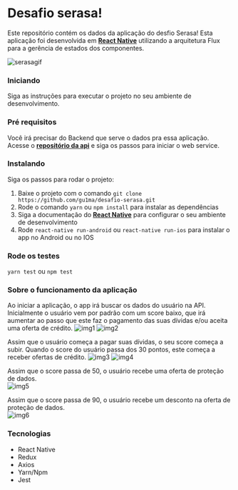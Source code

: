 # Desafio serasa!
Este repositório contém os dados da aplicação do desfio Serasa! Esta aplicação foi desenvolvida em [__React Native__](https://reactnative.dev/)
utilizando a arquitetura Flux para a gerência de estados dos componentes.

![serasagif](https://github.com/gu1ma/desafio-serasa/blob/master/app-imgs-examples/serasa.gif)

### Iniciando
Siga as instruções para executar o projeto no seu ambiente de desenvolvimento.

### Pré requisitos
Você irá precisar do Backend que serve o dados pra essa aplicação. Acesse o [__repositório da api__](https://github.com/gu1ma/desafio-serasa-api) 
e siga os passos para iniciar o web service.
### Instalando
Siga os passos para rodar o projeto:
1. Baixe o projeto com o comando `git clone https://github.com/gu1ma/desafio-serasa.git`
2. Rode o comando `yarn` ou `npm install` para instalar as dependências
3. Siga a documentação do [__React Native__](https://facebook.github.io/react-native/docs/running-on-device) para configurar o seu ambiente de desenvolvimento
4. Rode `react-native run-android` ou `react-native run-ios` para instalar o app no Android ou no IOS

### Rode os testes
`yarn test` ou `npm test`

### Sobre o funcionamento da aplicação
Ao iniciar a aplicação, o app irá buscar os dados do usuário na API. Inicialmente o usuário vem por padrão com um score baixo, que irá aumentar ao passo que este faz o pagamento das suas dívidas e/ou aceita uma oferta de crédito.
![img1](https://github.com/gu1ma/desafio-serasa/blob/master/app-imgs-examples/serasa-estado1.1.png)
![img2](https://github.com/gu1ma/desafio-serasa/blob/master/app-imgs-examples/serasa-estado1.2.png)


Assim que o usuário começa a pagar suas dívidas, o seu score começa a subir. Quando o score do usuário passa dos 30 pontos, este começa a receber ofertas de crédito.
![img3](https://github.com/gu1ma/desafio-serasa/blob/master/app-imgs-examples/serasa-estado2.1.png)
![img4](https://github.com/gu1ma/desafio-serasa/blob/master/app-imgs-examples/serasa-estado2.2.png)<br>

Assim que o score passa de 50, o usuário recebe uma oferta de proteção de dados.<br>
![img5](https://github.com/gu1ma/desafio-serasa/blob/master/app-imgs-examples/serasa-estado4.png)<br>

Assim que o score passa de 90, o usuário recebe um desconto na oferta de proteção de dados. <br>
![img6](https://github.com/gu1ma/desafio-serasa/blob/master/app-imgs-examples/serasa-estado-5.png)<br>

### Tecnologias
- React Native
- Redux
- Axios
- Yarn/Npm
- Jest


